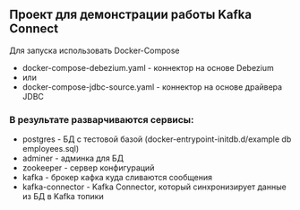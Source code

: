 ## Проект для демонстрации работы Kafka Connect

Для запуска использовать Docker-Compose

- docker-compose-debezium.yaml - коннектор на основе Debezium
- или
- docker-compose-jdbc-source.yaml - коннектор на основе драйвера JDBC

### В результате разварчиваются сервисы:

- postgres - БД с тестовой базой (docker-entrypoint-initdb.d/example db employees.sql) 
- adminer - админка для БД 
- zookeeper - сервер конфигураций
- kafka - брокер кафка куда сливаются сообщения
- kafka-connector - Kafka Connector, который синхронизирует данные из БД в Kafka топики